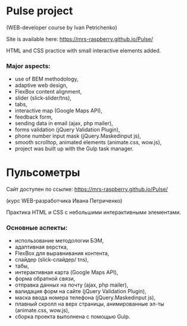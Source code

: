 # Pulse project 

(WEB-developer course by Ivan Petrichenko)

Site is available here: https://mrs-raspberry.github.io/Pulse/ 

HTML and CSS practice with small interactive elements added. 

### Major aspects:
* use of BEM methodology,
* adaptive web design,
* FlexBox content alignment,
* slider (slick-slider/tns),
* tabs,
* interactive map (Google Maps API),
* feedback form,
* sending data in email (ajax, php mailer),
* forms validation (jQuery Validation Plugin),
* phone number input mask (jQuery.Maskedinput js),
* smooth scrolltop, animated elements (animate.css, wow.js),
* project was built up with the Gulp task manager.

# Пульсометры
Сайт доступен по ссылке: https://mrs-raspberry.github.io/Pulse/ 

(курс WEB-разработчика Ивана Петриченко)

Практика HTML и CSS с небольшими интерактивными элементами.

### Основные аспекты:
 
* использование методологии БЭМ,
* адаптивная верстка,
* FlexBox для выравнивания контента,
* слайдер (slick-слайдер/ tns),
* табы,
* интерактивная карта (Google Maps API),
* форма обратной связи,
* отправка данных на почту (ajax, php mailer),
* валидация форм на сайте (jQuery Validation Plugin),
* маска ввода номера телефона (jQuery.Maskedinput js),
* плавный скролл на верх страницы, анимированные эл-ты (animate.css, wow.js),
* сборка проекта выполнена с помощью Gulp.
